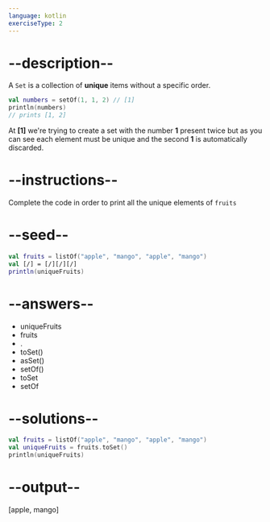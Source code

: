 ```yaml
---
language: kotlin
exerciseType: 2
---
```


# --description--

A `Set` is a collection of __unique__ items without a specific order.

```kotlin
val numbers = setOf(1, 1, 2) // [1]
println(numbers)
// prints [1, 2]
```

At __[1]__ we're trying to create a set with the number __1__ present twice but as you can see each element must be unique and the second __1__ is automatically discarded.

# --instructions--

Complete the code in order to print all the unique elements of `fruits`

# --seed--

```kotlin
val fruits = listOf("apple", "mango", "apple", "mango")
val [/] = [/][/][/]
println(uniqueFruits)
```

# --answers--

- uniqueFruits
- fruits
- .
- toSet()
- asSet()
- setOf()
- toSet
- setOf

# --solutions--

```kotlin
val fruits = listOf("apple", "mango", "apple", "mango")
val uniqueFruits = fruits.toSet()
println(uniqueFruits)
```

# --output--

[apple, mango]

